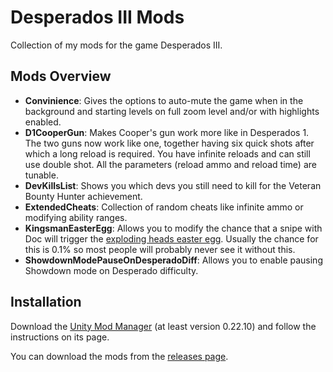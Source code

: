 # Desperados III Mods

Collection of my mods for the game Desperados III.

## Mods Overview

- **Convinience**: Gives the options to auto-mute the game when in the background and starting levels on full zoom level and/or with highlights enabled.
- **D1CooperGun**: Makes Cooper's gun work more like in Desperados 1. The two guns now work like one, together having six quick shots after which a long reload is required. You have infinite reloads and can still use double shot. All the parameters (reload ammo and reload time) are tunable.
- **DevKillsList**: Shows you which devs you still need to kill for the Veteran Bounty Hunter achievement.
- **ExtendedCheats**: Collection of random cheats like infinite ammo or modifying ability ranges.
- **KingsmanEasterEgg**: Allows you to modify the chance that a snipe with Doc will trigger the [exploding heads easter egg](https://desperados.fandom.com/wiki/Desperados_III_Easter_Eggs#Exploding_Heads). Usually the chance for this is 0.1% so most people will probably never see it without this.
- **ShowdownModePauseOnDesperadoDiff**: Allows you to enable pausing Showdown mode on Desperado difficulty.

## Installation

Download the [Unity Mod Manager](https://www.nexusmods.com/site/mods/21) (at least version 0.22.10) and follow the instructions on its page.

You can download the mods from the [releases page](https://github.com/benediktwerner/Desperados3Mods/releases).
